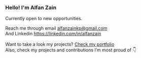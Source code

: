 ### Hello! I'm Alfan Zain
  
Currently open to new opportunities.

Reach me through email alfanzainkp@gmail.com<br/>
And Linkedin https://linkedin.com/in/alfanzain
<br/>
<br/>
Want to take a look my projects? [Check my portfolio](https://s.id/alfanzainportfolio)
<br/>
Also, check my projects and contributions I’m most proud of 👇
